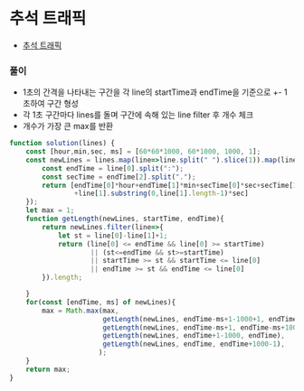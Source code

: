 # 추석 트래픽
 - [추석 트래픽](https://programmers.co.kr/learn/courses/30/lessons/17676)


### 풀이
  - 1초의 간격을 나타내는 구간을 각 line의 startTime과 endTime을 기준으로 +- 1초하여 구간 형성
  - 각 1초 구간마다 lines를 돌며 구간에 속해 있는 line filter 후 개수 체크
  - 개수가 가장 큰 max를 반환


  ```javascript
  function solution(lines) {
      const [hour,min,sec, ms] = [60*60*1000, 60*1000, 1000, 1];
      const newLines = lines.map(line=>line.split(" ").slice(1)).map(line=>{
          const endTime = line[0].split(":");
          const secTime = endTime[2].split(".");
          return [endTime[0]*hour+endTime[1]*min+secTime[0]*sec+secTime[1]*ms,
                  +line[1].substring(0,line[1].length-1)*sec]
      });
      let max = 1;
      function getLength(newLines, startTime, endTime){
          return newLines.filter(line=>{
              let st = line[0]-line[1]+1;
              return (line[0] <= endTime && line[0] >= startTime)
                      || (st<=endTime && st>=startTime)
                      || startTime >= st && startTime <= line[0]
                      || endTime >= st && endTime <= line[0]
          }).length;

      }
      for(const [endTime, ms] of newLines){
          max = Math.max(max,
                         getLength(newLines, endTime-ms+1-1000+1, endTime-ms+1),
                         getLength(newLines, endTime-ms+1, endTime-ms+1000),
                         getLength(newLines, endTime+1-1000, endTime),
                         getLength(newLines, endTime, endTime+1000-1),
                        );
      }
      return max;
  }
  ```
